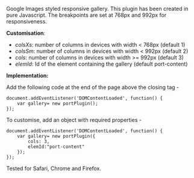 Google Images styled responsive gallery. This plugin has been created in pure Javascript. 
The breakpoints are set at 768px and 992px for responsiveness.

**Customisation**:
* *colsXs*: number of columns in devices with width < 768px  (default 1)
* *colsSm*: number of columns in devices with width < 992px  (default 2)
* *cols*: number of columns in devices with width >= 992px   (default 3)
* *elemId*: Id of the element containing the gallery (default port-content)

**Implementation:**

Add the following code at the end of the page above the closing </body> tag - 
```
document.addEventListener('DOMContentLoaded', function() {
    var gallery= new portPlugin();
});
```
To customise, add an object with required properties -
```
document.addEventListener('DOMContentLoaded', function() {
    var gallery= new portPlugin({
        cols: 3,
        elemId:"port-content"
    });
});
```

Tested for Safari, Chrome and Firefox.
